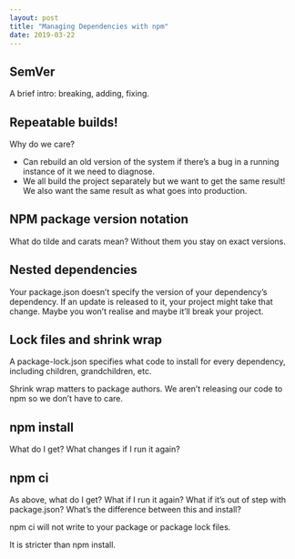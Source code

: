 ```yaml
---
layout: post
title: "Managing Dependencies with npm"
date: 2019-03-22
---
```


## SemVer
A brief intro: breaking, adding, fixing.

## Repeatable builds!
Why do we care?
* Can rebuild an old version of the system if there’s a bug in a running instance of it we need to diagnose.
* We all build the project separately but we want to get the same result! We also want the same result as what goes into production.

## NPM package version notation
What do tilde and carats mean? Without them you stay on exact versions.

## Nested dependencies
Your package.json doesn’t specify the version of your dependency’s dependency. If an update is released to it, your project might take that change. Maybe you won’t realise and maybe it’ll break your project.

## Lock files and shrink wrap
A package-lock.json specifies what code to install for every dependency, including children, grandchildren, etc.

Shrink wrap matters to package authors. We aren’t releasing our code to npm so we don’t have to care.

## npm install
What do I get? What changes if I run it again?

## npm ci
As above, what do I get? What if I run it again? What if it’s out of step with package.json? What’s the difference between this and install?

npm ci will not write to your package or package lock files.

It is stricter than npm install.